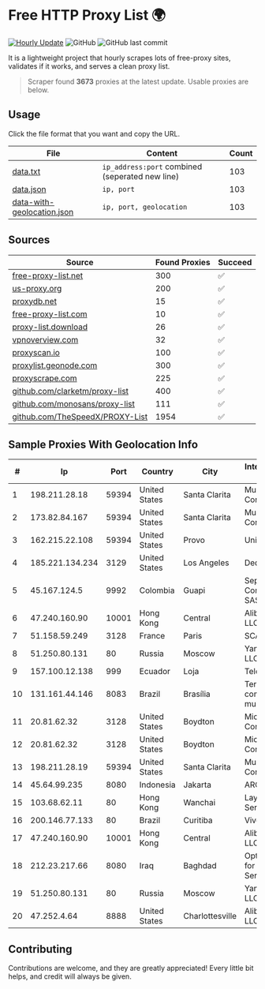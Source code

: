 
# Free HTTP Proxy List 🌍

[![Hourly Update](https://github.com/mertguvencli/http-proxy-list/actions/workflows/main.yml/badge.svg?branch=main)](https://github.com/mertguvencli/http-proxy-list/actions/workflows/main.yml)
![GitHub](https://img.shields.io/github/license/mertguvencli/http-proxy-list)
![GitHub last commit](https://img.shields.io/github/last-commit/mertguvencli/http-proxy-list)

It is a lightweight project that hourly scrapes lots of free-proxy sites, validates if it works, and serves a clean proxy list.


> Scraper found **3673** proxies at the latest update. Usable proxies are below.

## Usage

Click the file format that you want and copy the URL.


|File|Content|Count|
|----|-------|-----|
|[data.txt](https://raw.githubusercontent.com/mertguvencli/http-proxy-list/main/proxy-list/data.txt)|`ip_address:port` combined (seperated new line)|103|
|[data.json](https://raw.githubusercontent.com/mertguvencli/http-proxy-list/main/proxy-list/data.json)|`ip, port`|103|
|[data-with-geolocation.json](https://raw.githubusercontent.com/mertguvencli/http-proxy-list/main/proxy-list/data-with-geolocation.json)|`ip, port, geolocation`|103|

## Sources

|Source|Found Proxies|Succeed|
|------|-------------|-------|
|[free-proxy-list.net](https://free-proxy-list.net)|300|✅|
|[us-proxy.org](https://www.us-proxy.org)|200|✅|
|[proxydb.net](http://proxydb.net)|15|✅|
|[free-proxy-list.com](https://free-proxy-list.com/?page=&port=&type%5B%5D=http&type%5B%5D=https&up_time=0&search=Search)|10|✅|
|[proxy-list.download](https://www.proxy-list.download/HTTP)|26|✅|
|[vpnoverview.com](https://vpnoverview.com/privacy/anonymous-browsing/free-proxy-servers)|32|✅|
|[proxyscan.io](https://www.proxyscan.io)|100|✅|
|[proxylist.geonode.com](https://proxylist.geonode.com/api/proxy-list?limit=300&page=1&sort_by=lastChecked&sort_type=desc&protocols=http,https)|300|✅|
|[proxyscrape.com](https://api.proxyscrape.com/v2/?request=displayproxies&protocol=http&timeout=10000&country=all&ssl=all&anonymity=all)|225|✅|
|[github.com/clarketm/proxy-list](https://raw.githubusercontent.com/clarketm/proxy-list/master/proxy-list-raw.txt)|400|✅|
|[github.com/monosans/proxy-list](https://raw.githubusercontent.com/monosans/proxy-list/main/proxies/http.txt)|111|✅|
|[github.com/TheSpeedX/PROXY-List](https://raw.githubusercontent.com/TheSpeedX/PROXY-List/master/http.txt)|1954|✅|


## Sample Proxies With Geolocation Info

|#|Ip|Port|Country|City|Internet Service Provider|
|-|--|----|-------|----|-------------------------|
|1|198.211.28.18|59394|United States|Santa Clarita|Multacom Corporation|
|2|173.82.84.167|59394|United States|Santa Clarita|Multacom Corporation|
|3|162.215.22.108|59394|United States|Provo|Unified Layer|
|4|185.221.134.234|3129|United States|Los Angeles|DediPath|
|5|45.167.124.5|9992|Colombia|Guapi|Sepcom Comunicaciones SAS|
|6|47.240.160.90|10001|Hong Kong|Central|Alibaba.com LLC|
|7|51.158.59.249|3128|France|Paris|SCALEWAY|
|8|51.250.80.131|80|Russia|Moscow|Yandex.Cloud LLC|
|9|157.100.12.138|999|Ecuador|Loja|Telconet S.A|
|10|131.161.44.146|8083|Brazil|Brasília|Teranet comunicacoes multimidia ltda|
|11|20.81.62.32|3128|United States|Boydton|Microsoft Corporation|
|12|20.81.62.32|3128|United States|Boydton|Microsoft Corporation|
|13|198.211.28.19|59394|United States|Santa Clarita|Multacom Corporation|
|14|45.64.99.235|8080|Indonesia|Jakarta|ARGON|
|15|103.68.62.11|80|Hong Kong|Wanchai|Layerstack Services Limited|
|16|200.146.77.133|80|Brazil|Curitiba|Vivo|
|17|47.240.160.90|10001|Hong Kong|Central|Alibaba.com LLC|
|18|212.23.217.66|8080|Iraq|Baghdad|Optimum Line for Internet Services Ltd.|
|19|51.250.80.131|80|Russia|Moscow|Yandex.Cloud LLC|
|20|47.252.4.64|8888|United States|Charlottesville|Alibaba.com LLC|



## Contributing

Contributions are welcome, and they are greatly appreciated! Every
little bit helps, and credit will always be given.

